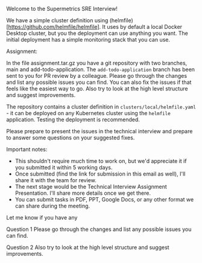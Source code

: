 Welcome to the Supermetrics SRE Interview!

We have a simple cluster definition using (helmfile)[https://github.com/helmfile/helmfile]. It uses by default a local Docker Desktop cluster, but you the deployment can use anything you want. The initial deployment has a simple monitoring stack that you can use.



Assignment:

In the file assignment.tar.gz you have a git repository with two branches, main and add-todo-application. The `add-todo-application` branch has been sent to you for PR review by a colleague. Please go through the changes and list any possible issues you can find. You can also fix the issues if that feels like the easiest way to go. Also try to look at the high level structure and suggest improvements.

The repository contains a cluster definition in `clusters/local/helmfile.yaml` - it can be deployed on any Kubernetes cluster using the `helmfile` application. Testing the deployment is recommended.

Please prepare to present the issues in the technical interview and prepare to answer some questions on your suggested fixes.

Important notes:

* This shouldn't require much time to work on, but we'd appreciate it if you submitted it within 5 working days.
* Once submitted (find the link for submission in this email as well), I'll share it with the team for review.
* The next stage would be the Technical Interview Assignment Presentation. I'll share more details once we get there.
* You can submit tasks in PDF, PPT, Google Docs, or any other format we can share during the meeting.

Let me know if you have any


Question 1
Please go through the changes and list any possible issues you can find.

Question 2
Also try to look at the high level structure and suggest improvements.
